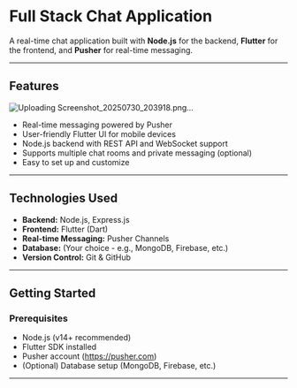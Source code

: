 # Full Stack Chat Application

A real-time chat application built with **Node.js** for the backend, **Flutter** for the frontend, and **Pusher** for real-time messaging.

---

## Features
![Uploading Screenshot_20250730_203918.png…]()

- Real-time messaging powered by Pusher
- User-friendly Flutter UI for mobile devices
- Node.js backend with REST API and WebSocket support
- Supports multiple chat rooms and private messaging (optional)
- Easy to set up and customize

---

## Technologies Used

- **Backend:** Node.js, Express.js
- **Frontend:** Flutter (Dart)
- **Real-time Messaging:** Pusher Channels
- **Database:** (Your choice - e.g., MongoDB, Firebase, etc.)
- **Version Control:** Git & GitHub

---

## Getting Started

### Prerequisites

- Node.js (v14+ recommended)
- Flutter SDK installed
- Pusher account (https://pusher.com)
- (Optional) Database setup (MongoDB, Firebase, etc.)

---
